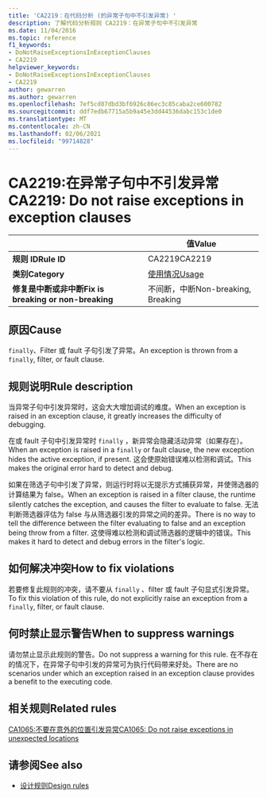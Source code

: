 ```yaml
---
title: 'CA2219：在代码分析 (的异常子句中不引发异常) '
description: 了解代码分析规则 CA2219：在异常子句中不引发异常
ms.date: 11/04/2016
ms.topic: reference
f1_keywords:
- DoNotRaiseExceptionsInExceptionClauses
- CA2219
helpviewer_keywords:
- DoNotRaiseExceptionsInExceptionClauses
- CA2219
author: gewarren
ms.author: gewarren
ms.openlocfilehash: 7ef5cd87dbd3bf6926c86ec3c85caba2ce600782
ms.sourcegitcommit: ddf7edb67715a5b9a45e3dd44536dabc153c1de0
ms.translationtype: MT
ms.contentlocale: zh-CN
ms.lasthandoff: 02/06/2021
ms.locfileid: "99714828"
---
```

# <a name="ca2219-do-not-raise-exceptions-in-exception-clauses"></a><span data-ttu-id="66112-103">CA2219:在异常子句中不引发异常</span><span class="sxs-lookup"><span data-stu-id="66112-103">CA2219: Do not raise exceptions in exception clauses</span></span>

| | <span data-ttu-id="66112-104">值</span><span class="sxs-lookup"><span data-stu-id="66112-104">Value</span></span> |
|-|-|
| <span data-ttu-id="66112-105">**规则 ID**</span><span class="sxs-lookup"><span data-stu-id="66112-105">**Rule ID**</span></span> |<span data-ttu-id="66112-106">CA2219</span><span class="sxs-lookup"><span data-stu-id="66112-106">CA2219</span></span>|
| <span data-ttu-id="66112-107">**类别**</span><span class="sxs-lookup"><span data-stu-id="66112-107">**Category**</span></span> |[<span data-ttu-id="66112-108">使用情况</span><span class="sxs-lookup"><span data-stu-id="66112-108">Usage</span></span>](usage-warnings.md)|
| <span data-ttu-id="66112-109">**修复是中断或非中断**</span><span class="sxs-lookup"><span data-stu-id="66112-109">**Fix is breaking or non-breaking**</span></span> |<span data-ttu-id="66112-110">不间断，中断</span><span class="sxs-lookup"><span data-stu-id="66112-110">Non-breaking, Breaking</span></span>|

## <a name="cause"></a><span data-ttu-id="66112-111">原因</span><span class="sxs-lookup"><span data-stu-id="66112-111">Cause</span></span>

<span data-ttu-id="66112-112">`finally`、Filter 或 fault 子句引发了异常。</span><span class="sxs-lookup"><span data-stu-id="66112-112">An exception is thrown from a `finally`, filter, or fault clause.</span></span>

## <a name="rule-description"></a><span data-ttu-id="66112-113">规则说明</span><span class="sxs-lookup"><span data-stu-id="66112-113">Rule description</span></span>

<span data-ttu-id="66112-114">当异常子句中引发异常时，这会大大增加调试的难度。</span><span class="sxs-lookup"><span data-stu-id="66112-114">When an exception is raised in an exception clause, it greatly increases the difficulty of debugging.</span></span>

<span data-ttu-id="66112-115">在或 fault 子句中引发异常时 `finally` ，新异常会隐藏活动异常（如果存在）。</span><span class="sxs-lookup"><span data-stu-id="66112-115">When an exception is raised in a `finally` or fault clause, the new exception hides the active exception, if present.</span></span> <span data-ttu-id="66112-116">这会使原始错误难以检测和调试。</span><span class="sxs-lookup"><span data-stu-id="66112-116">This makes the original error hard to detect and debug.</span></span>

<span data-ttu-id="66112-117">如果在筛选子句中引发了异常，则运行时将以无提示方式捕获异常，并使筛选器的计算结果为 false。</span><span class="sxs-lookup"><span data-stu-id="66112-117">When an exception is raised in a filter clause, the runtime silently catches the exception, and causes the filter to evaluate to false.</span></span> <span data-ttu-id="66112-118">无法判断筛选器评估为 false 与从筛选器引发的异常之间的差异。</span><span class="sxs-lookup"><span data-stu-id="66112-118">There is no way to tell the difference between the filter evaluating to false and an exception being throw from a filter.</span></span> <span data-ttu-id="66112-119">这使得难以检测和调试筛选器的逻辑中的错误。</span><span class="sxs-lookup"><span data-stu-id="66112-119">This makes it hard to detect and debug errors in the filter's logic.</span></span>

## <a name="how-to-fix-violations"></a><span data-ttu-id="66112-120">如何解决冲突</span><span class="sxs-lookup"><span data-stu-id="66112-120">How to fix violations</span></span>

<span data-ttu-id="66112-121">若要修复此规则的冲突，请不要从 `finally` 、filter 或 fault 子句显式引发异常。</span><span class="sxs-lookup"><span data-stu-id="66112-121">To fix this violation of this rule, do not explicitly raise an exception from a `finally`, filter, or fault clause.</span></span>

## <a name="when-to-suppress-warnings"></a><span data-ttu-id="66112-122">何时禁止显示警告</span><span class="sxs-lookup"><span data-stu-id="66112-122">When to suppress warnings</span></span>

<span data-ttu-id="66112-123">请勿禁止显示此规则的警告。</span><span class="sxs-lookup"><span data-stu-id="66112-123">Do not suppress a warning for this rule.</span></span> <span data-ttu-id="66112-124">在不存在的情况下，在异常子句中引发的异常可为执行代码带来好处。</span><span class="sxs-lookup"><span data-stu-id="66112-124">There are no scenarios under which an exception raised in an exception clause provides a benefit to the executing code.</span></span>

## <a name="related-rules"></a><span data-ttu-id="66112-125">相关规则</span><span class="sxs-lookup"><span data-stu-id="66112-125">Related rules</span></span>

[<span data-ttu-id="66112-126">CA1065:不要在意外的位置引发异常</span><span class="sxs-lookup"><span data-stu-id="66112-126">CA1065: Do not raise exceptions in unexpected locations</span></span>](ca1065.md)

## <a name="see-also"></a><span data-ttu-id="66112-127">请参阅</span><span class="sxs-lookup"><span data-stu-id="66112-127">See also</span></span>

- [<span data-ttu-id="66112-128">设计规则</span><span class="sxs-lookup"><span data-stu-id="66112-128">Design rules</span></span>](design-warnings.md)
